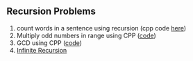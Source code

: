 ## Recursion Problems
1. count words in a sentence using recursion (cpp code [here](count_words.cpp))
2. Multiply odd numbers in range using CPP ([code](mul_odd_nos.cpp))
3. GCD using CPP ([code](gcd.cpp))
4. [Infinite Recursion](convert.c)
